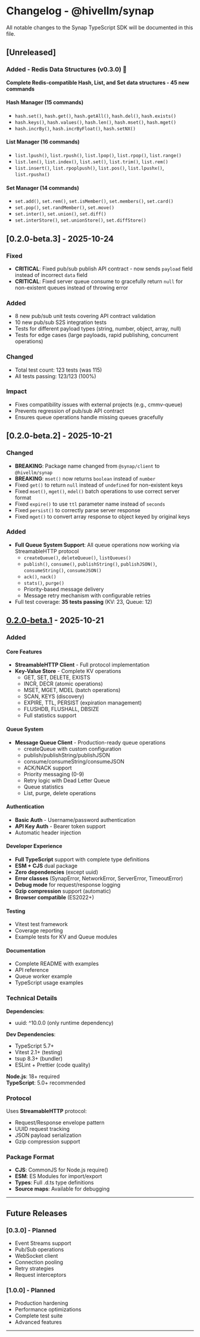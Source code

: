 # Changelog - @hivellm/synap

All notable changes to the Synap TypeScript SDK will be documented in this file.

## [Unreleased]

### Added - Redis Data Structures (v0.3.0) 🎉

**Complete Redis-compatible Hash, List, and Set data structures - 45 new commands**

#### Hash Manager (15 commands)
- `hash.set()`, `hash.get()`, `hash.getAll()`, `hash.del()`, `hash.exists()`
- `hash.keys()`, `hash.values()`, `hash.len()`, `hash.mset()`, `hash.mget()`
- `hash.incrBy()`, `hash.incrByFloat()`, `hash.setNX()`

#### List Manager (16 commands)
- `list.lpush()`, `list.rpush()`, `list.lpop()`, `list.rpop()`, `list.range()`
- `list.len()`, `list.index()`, `list.set()`, `list.trim()`, `list.rem()`
- `list.insert()`, `list.rpoplpush()`, `list.pos()`, `list.lpushx()`, `list.rpushx()`

#### Set Manager (14 commands)
- `set.add()`, `set.rem()`, `set.isMember()`, `set.members()`, `set.card()`
- `set.pop()`, `set.randMember()`, `set.move()`
- `set.inter()`, `set.union()`, `set.diff()`
- `set.interStore()`, `set.unionStore()`, `set.diffStore()`

## [0.2.0-beta.3] - 2025-10-24

### Fixed
- **CRITICAL**: Fixed pub/sub publish API contract - now sends `payload` field instead of incorrect `data` field
- **CRITICAL**: Fixed server queue consume to gracefully return `null` for non-existent queues instead of throwing error

### Added
- 8 new pub/sub unit tests covering API contract validation
- 10 new pub/sub S2S integration tests
- Tests for different payload types (string, number, object, array, null)
- Tests for edge cases (large payloads, rapid publishing, concurrent operations)

### Changed
- Total test count: 123 tests (was 115)
- All tests passing: 123/123 (100%)

### Impact
- Fixes compatibility issues with external projects (e.g., cmmv-queue)
- Prevents regression of pub/sub API contract
- Ensures queue operations handle missing queues gracefully

## [0.2.0-beta.2] - 2025-10-21

### Changed
- **BREAKING**: Package name changed from `@synap/client` to `@hivellm/synap`
- **BREAKING**: `mset()` now returns `boolean` instead of `number`
- Fixed `get()` to return `null` instead of `undefined` for non-existent keys
- Fixed `mset()`, `mget()`, `mdel()` batch operations to use correct server format
- Fixed `expire()` to use `ttl` parameter name instead of `seconds`
- Fixed `persist()` to correctly parse server response
- Fixed `mget()` to convert array response to object keyed by original keys

### Added
- **Full Queue System Support**: All queue operations now working via StreamableHTTP protocol
  - `createQueue()`, `deleteQueue()`, `listQueues()`
  - `publish()`, `consume()`, `publishString()`, `publishJSON()`, `consumeString()`, `consumeJSON()`
  - `ack()`, `nack()`
  - `stats()`, `purge()`
  - Priority-based message delivery
  - Message retry mechanism with configurable retries
- Full test coverage: **35 tests passing** (KV: 23, Queue: 12)

## [0.2.0-beta.1] - 2025-10-21

### Added

#### Core Features
- **StreamableHTTP Client** - Full protocol implementation
- **Key-Value Store** - Complete KV operations
  - GET, SET, DELETE, EXISTS
  - INCR, DECR (atomic operations)
  - MSET, MGET, MDEL (batch operations)
  - SCAN, KEYS (discovery)
  - EXPIRE, TTL, PERSIST (expiration management)
  - FLUSHDB, FLUSHALL, DBSIZE
  - Full statistics support

#### Queue System
- **Message Queue Client** - Production-ready queue operations
  - createQueue with custom configuration
  - publish/publishString/publishJSON
  - consume/consumeString/consumeJSON  
  - ACK/NACK support
  - Priority messaging (0-9)
  - Retry logic with Dead Letter Queue
  - Queue statistics
  - List, purge, delete operations

#### Authentication
- **Basic Auth** - Username/password authentication
- **API Key Auth** - Bearer token support
- Automatic header injection

#### Developer Experience
- **Full TypeScript** support with complete type definitions
- **ESM + CJS** dual package
- **Zero dependencies** (except uuid)
- **Error classes** (SynapError, NetworkError, ServerError, TimeoutError)
- **Debug mode** for request/response logging
- **Gzip compression** support (automatic)
- **Browser compatible** (ES2022+)

#### Testing
- Vitest test framework
- Coverage reporting
- Example tests for KV and Queue modules

#### Documentation
- Complete README with examples
- API reference
- Queue worker example
- TypeScript usage examples

### Technical Details

**Dependencies**:
- uuid: ^10.0.0 (only runtime dependency)

**Dev Dependencies**:
- TypeScript 5.7+
- Vitest 2.1+ (testing)
- tsup 8.3+ (bundler)
- ESLint + Prettier (code quality)

**Node.js**: 18+ required  
**TypeScript**: 5.0+ recommended

### Protocol

Uses **StreamableHTTP** protocol:
- Request/Response envelope pattern
- UUID request tracking
- JSON payload serialization
- Gzip compression support

### Package Format

- **CJS**: CommonJS for Node.js require()
- **ESM**: ES Modules for import/export
- **Types**: Full .d.ts type definitions
- **Source maps**: Available for debugging

---

## Future Releases

### [0.3.0] - Planned
- Event Streams support
- Pub/Sub operations
- WebSocket client
- Connection pooling
- Retry strategies
- Request interceptors

### [1.0.0] - Planned
- Production hardening
- Performance optimizations
- Complete test suite
- Advanced features

---

[0.2.0-beta.1]: https://github.com/hivellm/synap/releases/tag/typescript-v0.2.0-beta.1

